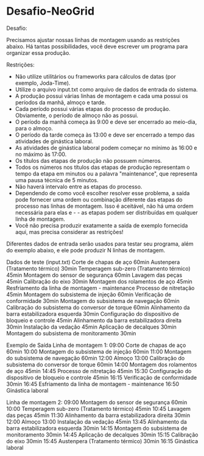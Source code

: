 # Desafio-NeoGrid


Desafio:

Precisamos ajustar nossas linhas de montagem usando as restrições abaixo.
Há tantas possibilidades, você deve escrever um programa para organizar essa produção.

Restrições:

- Não utilize utilitários ou frameworks para cálculos de datas (por exemplo, Joda-Time).
- Utilize o arquivo input.txt como arquivo de dados de entrada do sistema.
- A produção possui várias linhas de montagem e cada uma possui os períodos da manhã, almoço e tarde.
- Cada período possui várias etapas do processo de produção. Obviamente, o período de almoço não as possui.
- O período da manhã começa às 9:00 e deve ser encerrado ao meio-dia, para o almoço.
- O período da tarde começa às 13:00 e deve ser encerrado a tempo das atividades de ginástica laboral.
- As atividades de ginástica laboral podem começar no mínimo às 16:00 e no máximo às 17:00.
- Os títulos das etapas de produção não possuem números.
- Todos os números nos títulos das etapas de produção representam o tempo da etapa em minutos ou a palavra "maintenance", que representa uma pausa técnica de 5 minutos.
- Não haverá intervalo entre as etapas do processo.
- Dependendo de como você escolher resolver esse problema, a saída pode fornecer uma ordem ou combinação diferente das etapas do processo nas linhas de montagem. Isso é aceitável, não há uma ordem necessária para elas e - - as etapas podem ser distribuídas em qualquer linha de montagem.
- Você não precisa produzir exatamente a saída de exemplo fornecida aqui, mas precisa considerar as restrições!

Diferentes dados de entrada serão usados para testar seu programa, além do exemplo abaixo, e ele pode produzir N linhas de montagem.

Dados de teste (input.txt)
Corte de chapas de aço 60min
Austenpera (Tratamento térmico) 30min
Temperagem sub-zero (Tratamento térmico) 45min
Montagem do sensor de segurança 60min
Lavagem das peças 45min
Calibração do eixo 30min
Montagem dos rolamentos de aço 45min
Resfriamento da linha de montagem - maintenance
Processo de nitretação 45min
Montagem do subsistema de injeção 60min
Verificação de conformidade 30min
Montagem do subsistema de navegação 60min
Calibração do subsistema do conversor de torque 60min
Alinhamento da barra estabilizadora esquerda 30min
Configuração do dispositivo de bloqueio e controle 45min
Alinhamento da barra estabilizadora direita 30min
Instalação da vedação 45min
Aplicação de decalques 30min
Montagem do subsistema de monitoramento 30min

Exemplo de Saída
Linha de montagem 1:
09:00 Corte de chapas de aço 60min
10:00 Montagem do subsistema de injeção 60min
11:00 Montagem do subsistema de navegação 60min
12:00 Almoço
13:00 Calibração do subsistema do conversor de torque 60min
14:00 Montagem dos rolamentos de aço 45min
14:45 Processo de nitretação 45min
15:30 Configuração do dispositivo de bloqueio e controle 45min
16:15 Verificação de conformidade 30min
16:45 Esfriamento da linha de montagem - maintenance
16:50 Ginástica laboral

Linha de montagem 2:
09:00 Montagem do sensor de segurança 60min
10:00 Temperagem sub-zero (Tratamento térmico) 45min
10:45 Lavagem das peças 45min
11:30 Alinhamento da barra estabilizadora direita 30min
12:00 Almoço
13:00 Instalação da vedação 45min
13:45 Alinhamento da barra estabilizadora esquerda 30min
14:15 Montagem do subsistema de monitoramento 30min
14:45 Aplicação de decalques 30min
15:15 Calibração do eixo 30min
15:45 Austenpera (Tratamento térmico) 30min
16:15 Ginástica laboral
